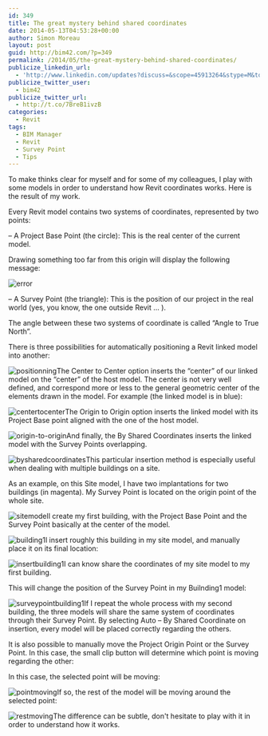 ```yaml
---
id: 349
title: The great mystery behind shared coordinates
date: 2014-05-13T04:53:28+00:00
author: Simon Moreau
layout: post
guid: http://bim42.com/?p=349
permalink: /2014/05/the-great-mystery-behind-shared-coordinates/
publicize_linkedin_url:
  - 'http://www.linkedin.com/updates?discuss=&scope=45913264&stype=M&topic=5871844462954586112&type=U&a=xL68'
publicize_twitter_user:
  - bim42
publicize_twitter_url:
  - http://t.co/7BreB1ivzB
categories:
  - Revit
tags:
  - BIM Manager
  - Revit
  - Survey Point
  - Tips
---
```

To make thinks clear for myself and for some of my colleagues, I play with some models in order to understand how Revit coordinates works. Here is the result of my work.

Every Revit model contains two systems of coordinates, represented by two points:
  
&#8211; A Project Base Point (the circle): This is the real center of the current model.
  
Drawing something too far from this origin will display the following message:

![error](http://bim42.com/wp-content/uploads/2014/05/error.png)

&#8211; A Survey Point (the triangle): This is the position of our project in the real world (yes, you know, the one outside Revit ... ).
  
The angle between these two systems of coordinate is called &#8220;Angle to True North&#8221;.

There is three possibilities for automatically positioning a Revit linked model into another:

![positionning](http://bim42.com/wp-content/uploads/2014/05/positionning.png)The Center to Center option inserts the &#8220;center&#8221; of our linked model on the &#8220;center&#8221; of the host model. The center is not very well defined, and correspond more or less to the general geometric center of the elements drawn in the model. For example (the linked model is in blue):

![centertocenter](http://bim42.com/wp-content/uploads/2014/05/centertocenter.png)The Origin to Origin option inserts the linked model with its Project Base point aligned with the one of the host model.

![origin-to-origin](http://bim42.com/wp-content/uploads/2014/05/origin-to-origin.png)And finally, the By Shared Coordinates inserts the linked model with the Survey Points overlapping.

![bysharedcoordinates](http://bim42.com/wp-content/uploads/2014/05/bysharedcoordinates.png)This particular insertion method is especially useful when dealing with multiple buildings on a site.
  
As an example, on this Site model, I have two implantations for two buildings (in magenta). My Survey Point is located on the origin point of the whole site.

![sitemodel](http://bim42.com/wp-content/uploads/2014/05/sitemodel.png)I create my first building, with the Project Base Point and the Survey Point basically at the center of the model.

![building1](http://bim42.com/wp-content/uploads/2014/05/building1.png)I insert roughly this building in my site model, and manually place it on its final location:

![insertbuilding1](http://bim42.com/wp-content/uploads/2014/05/insertbuilding1.png)I can know share the coordinates of my site model to my first building.
  
This will change the position of the Survey Point in my Builnding1 model:

![surveypointbuilding1](http://bim42.com/wp-content/uploads/2014/05/surveypointbuilding1.png)If I repeat the whole process with my second building, the three models will share the same system of coordinates through their Survey Point. By selecting Auto &#8211; By Shared Coordinate on insertion, every model will be placed correctly regarding the others.

It is also possible to manually move the Project Origin Point or the Survey Point. In this case, the small clip button will determine which point is moving regarding the other:
  
In this case, the selected point will be moving:

![pointmoving](http://bim42.com/wp-content/uploads/2014/05/pointmoving.png)If so, the rest of the model will be moving around the selected point:

![restmoving](http://bim42.com/wp-content/uploads/2014/05/restmoving.png)The difference can be subtle, don't hesitate to play with it in order to understand how it works.